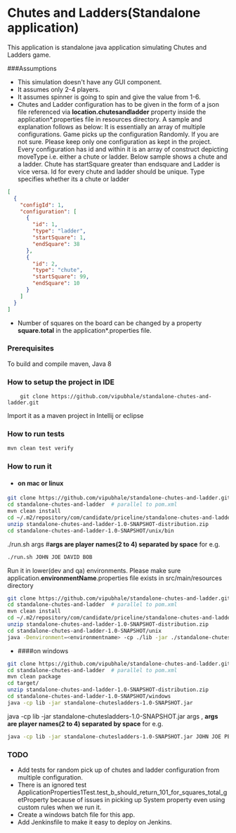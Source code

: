 # Chutes and Ladders(Standalone application)
This application is standalone java application simulating Chutes and Ladders game.

###Assumptions
- This simulation doesn't have any GUI component.
- It assumes only 2-4 players.
- It assumes spinner is going to spin and give the value from 1-6.
- Chutes and Ladder configuration has to be given in the form of a json file referenced via **location.chutesandladder** property inside the application*.properties file in resources directory. A sample and explanation follows as below:
It is essentially an array of multiple configurations. Game picks up the configuration Randomly. If you are not sure. Please keep only one configuration as kept in the project.
Every configuration has id and within it is an array of construct depicting moveType i.e. either a chute or ladder. Below sample shows a chute and a ladder. Chute has startSquare greater than endsquare and Ladder is vice versa. Id for every chute and ladder should be unique. Type specifies whether its a chute or ladder
```json
[
  {
    "configId": 1,
    "configuration": [
      {
        "id": 1,
        "type": "ladder",
        "startSquare": 1,
        "endSquare": 38
      },
      {
        "id": 2,
        "type": "chute",
        "startSquare": 99,
        "endSquare": 10
      }
    ]
  }
]
``` 

-  Number of squares on the board can be changed by a property **square.total** in the application*.properties file. 
### Prerequisites
To build and compile maven, Java 8

### How to setup the project in IDE
``` git
    git clone https://github.com/vipubhale/standalone-chutes-and-ladder.git
```
 Import it as a maven project in Intellij or eclipse
 
### How to run tests
```bash
mvn clean test verify
```
### How to run it 

- #### on mac or linux 
```bash
git clone https://github.com/vipubhale/standalone-chutes-and-ladder.git
cd standalone-chutes-and-ladder  # parallel to pom.xml
mvn clean install
cd ~/.m2/repository/com/candidate/priceline/standalone-chutes-and-ladder/1.0-SNAPSHOT/
unzip standalone-chutes-and-ladder-1.0-SNAPSHOT-distribution.zip
cd standalone-chutes-and-ladder-1.0-SNAPSHOT/unix/bin
```
./run.sh args #**args are player names(2 to 4) separated by space** for e.g.

```bash
./run.sh JOHN JOE DAVID BOB
```
Run it in lower(dev and qa) environments. Please make sure application.**environmentName**.properties file exists in src/main/resources directory
```bash
git clone https://github.com/vipubhale/standalone-chutes-and-ladder.git
cd standalone-chutes-and-ladder  # parallel to pom.xml
mvn clean install
cd ~/.m2/repository/com/candidate/priceline/standalone-chutes-and-ladder/1.0-SNAPSHOT/
unzip standalone-chutes-and-ladder-1.0-SNAPSHOT-distribution.zip
cd standalone-chutes-and-ladder-1.0-SNAPSHOT/unix
java -Denvironment=<environmentname> -cp ./lib -jar ./standalone-chutesladders-1.0-SNAPSHOT.jar JOHN JOE PETER DAVID
```

- ####on windows 
```bash
git clone https://github.com/vipubhale/standalone-chutes-and-ladder.git
cd standalone-chutes-and-ladder  # parallel to pom.xml
mvn clean package
cd target/
unzip standalone-chutes-and-ladder-1.0-SNAPSHOT-distribution.zip
cd standalone-chutes-and-ladder-1.0-SNAPSHOT/windows
java -cp lib -jar standalone-chutesladders-1.0-SNAPSHOT.jar 
```
java -cp lib -jar standalone-chutesladders-1.0-SNAPSHOT.jar args , **args are player names(2 to 4) separated by space** for e.g.

```bash
java -cp lib -jar standalone-chutesladders-1.0-SNAPSHOT.jar JOHN JOE PETER DAVID
```
### TODO
- Add tests for random pick up of chutes and ladder configuration from multiple configuration.
- There is an ignored test ApplicationProperties1Test.test_b_should_return_101_for_squares_total_getProperty because of issues in picking up System property even using custom rules when we run it. 
- Create a windows batch file for this app.
- Add Jenkinsfile to make it easy to deploy on Jenkins.
